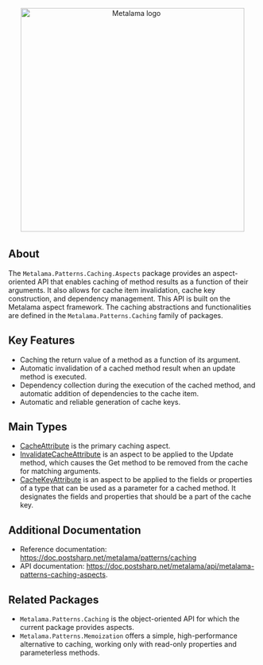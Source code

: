 <p align="center">
    <img width="450" src="https://github.com/postsharp/Metalama/raw/master/images/metalama-by-postsharp.svg" alt="Metalama logo" />
    <img referrerpolicy="no-referrer-when-downgrade" src="https://postsharp.matomo.cloud/matomo.php?idsite=1&amp;rec=1" style="border:0" alt="" />
</p>

## About

The `Metalama.Patterns.Caching.Aspects` package provides an aspect-oriented API that enables caching of method results as a function of their arguments. It also allows for cache item invalidation, cache key construction, and dependency management. This API is built on the Metalama aspect framework. The caching abstractions and functionalities are defined in the `Metalama.Patterns.Caching` family of packages.

## Key Features

* Caching the return value of a method as a function of its argument.
* Automatic invalidation of a cached method result when an update method is executed.
* Dependency collection during the execution of the cached method, and automatic addition of dependencies to the cache item.
* Automatic and reliable generation of cache keys.

## Main Types

* [CacheAttribute](https://doc.postsharp.net/metalama/api/metalama-patterns-caching-aspects-cacheattribute) is the primary caching aspect.
* [InvalidateCacheAttribute](https://doc.postsharp.net/metalama/api/metalama-patterns-caching-aspects-invalidatecacheattribute) is an aspect to be applied to the Update method, which causes the Get method to be removed from the cache for matching arguments.
* [CacheKeyAttribute](https://doc.postsharp.net/metalama/api/metalama-patterns-caching-aspects-cachekeyattribute) is an aspect to be applied to the fields or properties of a type that can be used as a parameter for a cached method. It designates the fields and properties that should be a part of the cache key.

## Additional Documentation

* Reference documentation: https://doc.postsharp.net/metalama/patterns/caching
* API documentation: https://doc.postsharp.net/metalama/api/metalama-patterns-caching-aspects.

## Related Packages

* `Metalama.Patterns.Caching` is the object-oriented API for which the current package provides aspects.
* `Metalama.Patterns.Memoization` offers a simple, high-performance alternative to caching, working only with read-only properties and parameterless methods.

